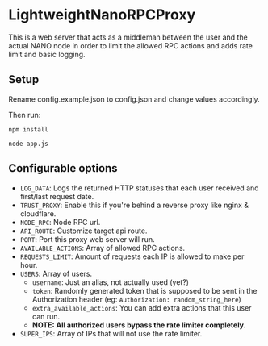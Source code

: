 # LightweightNanoRPCProxy

This is a web server that acts as a middleman between the user and the actual NANO node in order to limit the allowed RPC actions and adds rate limit and basic logging. 

## Setup
Rename config.example.json to config.json and change values accordingly.

Then run: 
```
npm install
```

```
node app.js
```

## Configurable options

* `LOG_DATA`: Logs the returned HTTP statuses that each user received and first/last request date.
* `TRUST_PROXY`: Enable this if you're behind a reverse proxy like nginx & cloudflare.
* `NODE_RPC`: Node RPC url.
* `API_ROUTE`: Customize target api route.
* `PORT`: Port this proxy web server will run.
* `AVAILABLE_ACTIONS`: Array of allowed RPC actions.
* `REQUESTS_LIMIT`: Amount of requests each IP is allowed to make per hour.
* `USERS`: Array of users.
  * `username`: Just an alias, not actually used (yet?)
  * `token`: Randomly generated token that is supposed to be sent in the Authorization header (eg: `Authorization: random_string_here`)
  * `extra_available_actions`: You can add extra actions that this user can run.
  * **NOTE: All authorized users bypass the rate limiter completely.**
* `SUPER_IPS`: Array of IPs that will not use the rate limiter.
